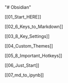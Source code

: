 "# Obsidian" 

[[01_Start_HERE]]

[[02_6_Keys_to_Markdown]]

[[03_8_Key_Settings]]

[[04_Custom_Themes]]

[[05_8_Important_Hotkeys]]

[[06_Just_Start]]

[[07_md_to_ipynb]]